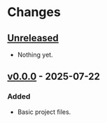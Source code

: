 # Changes

## [Unreleased]
- Nothing yet.

## [v0.0.0] - 2025-07-22
### Added
- Basic project files.

[Unreleased]: https://github.com/gesedels/sonte/tree/main
[v0.0.0]:     https://github.com/gesedels/sonte/tree/v0.0.0
